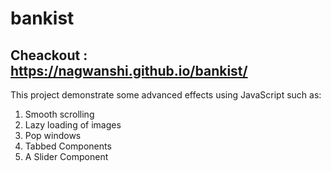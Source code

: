 # bankist
## Cheackout : https://nagwanshi.github.io/bankist/
This project demonstrate some advanced effects using JavaScript such as:
1. Smooth scrolling
2. Lazy loading of images
3. Pop windows
4. Tabbed Components
5. A Slider Component

